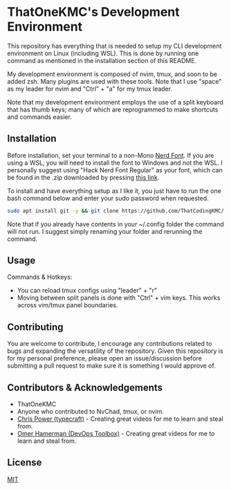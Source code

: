 # ThatOneKMC's Development Environment

This repository has everything that is needed to setup my CLI development environment on Linux (including WSL). This is done by running one command as mentioned in the installation section of this README.

My development environment is composed of nvim, tmux, and soon to be added zsh. Many plugins are used with these tools. Note that I use "space" as my leader for nvim and "Ctrl" + "a" for my tmux leader.

Note that my development environment employs the use of a split keyboard that has thumb keys; many of which are reprogrammed to make shortcuts and commands easier.

## Installation

Before installation, set your terminal to a non-Mono <a href="https://www.nerdfonts.com/font-downloads" target="_blank" rel="noopener noreferrer">Nerd Font</a>. If you are using a WSL, you will need to install the font to Windows and not the WSL. I personally suggest using "Hack Nerd Font Regular" as your font, which can be found in the .zip downloaded by pressing [this link](https://github.com/ryanoasis/nerd-fonts/releases/download/v3.3.0/Hack.zip). 

To install and have everything setup as I like it, you just have to run the one bash command below and enter your sudo password when requested.

```bash
sudo apt install git -y && git clone https://github.com/ThatCodingKMC/.config ~/.config && sudo ~/.config/RUNME.sh
```

Note that if you already have contents in your ~/.config folder the command will not run. I suggest simply renaming your folder and rerunning the command.

## Usage

Commands & Hotkeys:

- You can reload tmux configs using "leader" + "r"
- Moving between split panels is done with "Ctrl" + vim keys. This works across vim/tmux panel boundaries.

## Contributing

You are welcome to contribute, I encourage any contributions related to bugs and expanding the versatility of the repository. Given this repository is for my personal preference, please open an issue/discussion before submitting a pull request to make sure it is something I would approve of. 

## Contributors & Acknowledgements

- ThatOneKMC
- Anyone who contributed to NvChad, tmux, or nvim.
- [Chris Power (typecraft)](https://github.com/cpow) - Creating great videos for me to learn and steal from.
- [Omer Hamerman (DevOps Toolbox)](https://github.com/johndoe) - Creating great videos for me to learn and steal from.

## License

[MIT](https://choosealicense.com/licenses/mit/)


